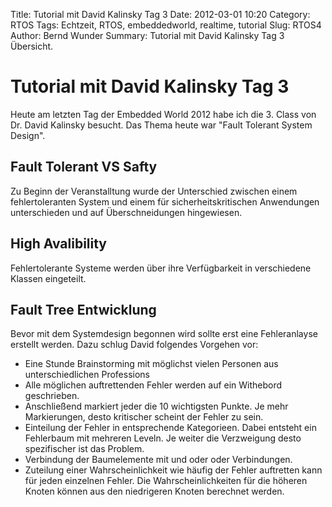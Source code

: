 Title: Tutorial mit David Kalinsky Tag 3
Date: 2012-03-01 10:20
Category: RTOS
Tags: Echtzeit, RTOS, embeddedworld, realtime, tutorial
Slug: RTOS4
Author: Bernd Wunder
Summary: Tutorial mit David Kalinsky Tag 3 Übersicht.

# Tutorial mit David Kalinsky Tag 3

Heute am letzten Tag der Embedded World 2012 habe ich die 3. Class von Dr. David Kalinsky besucht. Das Thema heute war "Fault Tolerant System Design". 

## Fault Tolerant VS Safty
Zu Beginn der Veranstalltung wurde der Unterschied zwischen einem fehlertoleranten System und einem für
sicherheitskritischen Anwendungen unterschieden und auf Überschneidungen hingewiesen. 

## High Avalibility
Fehlertolerante Systeme werden über ihre Verfügbarkeit in verschiedene Klassen eingeteilt. 

## Fault Tree Entwicklung
Bevor mit dem Systemdesign begonnen wird sollte erst eine Fehleranlayse erstellt werden. 
Dazu schlug David folgendes Vorgehen vor: 
* Eine Stunde Brainstorming mit möglichst vielen Personen aus unterschiedlichen Professions
* Alle möglichen auftrettenden Fehler werden auf ein Withebord geschrieben. 
* Anschließend markiert jeder die 10 wichtigsten Punkte. Je mehr Markierungen, 
  desto kritischer scheint der Fehler zu sein.  
* Einteilung der Fehler in entsprechende Kategorieen. Dabei entsteht ein Fehlerbaum mit 
  mehreren Leveln. Je weiter die Verzweigung desto spezifischer ist das Problem. 
* Verbindung der Baumelemente mit und oder oder Verbindungen.
* Zuteilung einer Wahrscheinlichkeit wie häufig der Fehler auftretten kann für jeden 
  einzelnen Fehler. Die Wahrscheinlichkeiten für die höheren Knoten können aus den 
  niedrigeren Knoten berechnet werden.
